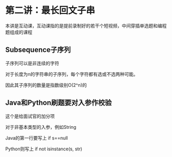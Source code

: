 # 第二讲：最长回文子串

本讲是互动课，互动课指的是提前录制好的若干个短视频，中间穿插单选题和编程题组成的课程

## Subsequence子序列

子序列可以是非连续的字符

对于长度为n的字符串的子序列，每个字符都有选或不选两种可能。 

因此其子序列的数量是指数级别O(2^n)的

## Java和Python刷题要对入参作校验

这个是给面试官的加分项

对于非基本类型的入参，例如String

Java的第一行要写上 if s==null

Python则写上 if not isinstance(s, str)